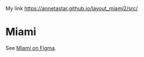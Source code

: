 My link https://annetastar.github.io/layout_miami2/src/
# Miami
See [Miami on Figma](https://www.figma.com/file/OgS4RW5LfkJX613IfBeI6n/miami_home?node-id=0%3A1).
